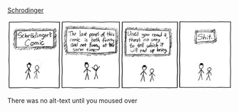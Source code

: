 [Schrodinger](https://xkcd.com/45)

![Schrodinger](./random_comic.png)

There was no alt-text until you moused over

